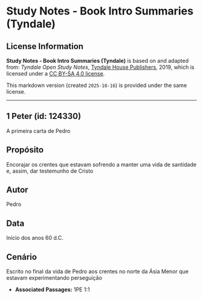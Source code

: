 # Study Notes - Book Intro Summaries (Tyndale)

## License Information

**Study Notes - Book Intro Summaries (Tyndale)** is based on and adapted from: _Tyndale Open Study Notes_, [Tyndale House Publishers](https://tyndaleopenresources.com/), 2019, which is licensed under a [CC BY-SA 4.0 license](https://creativecommons.org/licenses/by-sa/4.0/legalcode.en).

This markdown version (created `2025-10-16`) is provided under the same license.



--------------------------------

## 1 Peter (id: 124330)

A primeira carta de Pedro

Propósito
---------

Encorajar os crentes que estavam sofrendo a manter uma vida de santidade e, assim, dar testemunho de Cristo

Autor
-----

Pedro

Data
----

Início dos anos 60 d.C.

Cenário
-------

Escrito no final da vida de Pedro aos crentes no norte da Ásia Menor que estavam experimentando perseguição

* **Associated Passages:** 1PE 1:1

